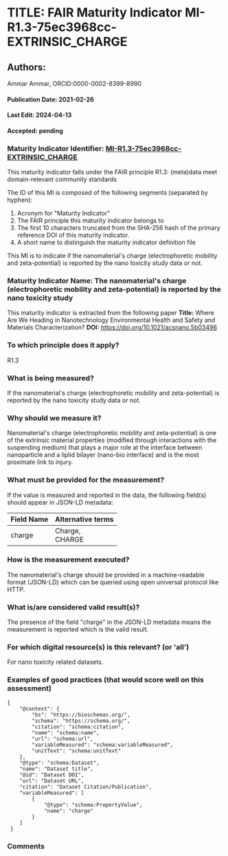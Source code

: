 # TITLE: FAIR Maturity Indicator MI-R1.3-75ec3968cc-EXTRINSIC_CHARGE

## Authors: 
Ammar Ammar, ORCID:0000-0002-8399-8990

#### Publication Date: 2021-02-26
#### Last Edit: 2024-04-13
#### Accepted: pending

### Maturity Indicator Identifier: [MI-R1.3-75ec3968cc-EXTRINSIC_CHARGE](https://w3id.org/nsdra/maturity-indicator/readme/MI-R1.3-75ec3968cc-EXTRINSIC_CHARGE)

This maturity indicator falls under the FAIR principle R1.3:
(meta)data meet domain-relevant community standards

The ID of this MI is composed of the following segments (separated by hyphen):
1. Acronym for "Maturity Indicator"
1. The FAIR principle this maturity indicator belongs to
1. The first 10 characters truncated from the SHA-256 hash of the primary reference DOI of this maturity indicator.
1. A short name to distinguish the maturity indicator definition file

This MI is to indicate if the nanomaterial's charge (electrophoretic mobility and zeta-potential) is reported by the nano toxicity study data or not.

### Maturity Indicator Name:  The nanomaterial's charge (electrophoretic mobility and zeta-potential) is reported by the nano toxicity study

This maturity indicator is extracted from the following paper 
**Title:** Where Are We Heading in Nanotechnology Environmental Health and Safety and Materials Characterization?
**DOI:** https://doi.org/10.1021/acsnano.5b03496

### To which principle does it apply?  
R1.3

### What is being measured?
If the nanomaterial's charge (electrophoretic mobility and zeta-potential) is reported by the nano toxicity study data or not.

### Why should we measure it?
Nanomaterial's charge (electrophoretic mobility and zeta-potential) is one of the extrinsic material properties (modified through 
interactions with the suspending medium) that plays a major role 
at the interface between nanoparticle and a liplid bilayer (nano-bio interface) and is the most proximate link to injury.

### What must be provided for the measurement?
If the value is measured and reported in the data, the following field(s) should appear in JSON-LD metadata: 

| Field Name     | Alternative terms  |
| -------------- | ------------------ |
| charge         | Charge,<br>CHARGE  |

### How is the measurement executed?
The nanomaterial's charge should be provided in a machine-readable format (JSON-LD) which can be queried using open universal protocol like HTTP.

### What is/are considered valid result(s)?
The presence of the field "charge" in the JSON-LD metadata means the measurement is reported which is the valid result.

### For which digital resource(s) is this relevant? (or 'all')
For nano toxicity related datasets.  

### Examples of good practices (that would score well on this assessment)
```{json}
{
 	"@context": {
 		"bs": "https://bioschemas.org/",
 		"schema": "https://schema.org/",
 		"citation": "schema:citation",
 		"name": "schema:name",
 		"url": "schema:url",
 		"variableMeasured": "schema:variableMeasured",
 		"unitText": "schema:unitText"
 	},
 	"@type": "schema:Dataset",
 	"name": "Dataset title",
 	"@id": "Dataset DOI",
 	"url": "Dataset URL",
 	"citation": "Dataset Citation/Publication",
 	"variableMeasured": [
 		{
 			"@type": "schema:PropertyValue",
 			"name": "charge"
 		}
 	]
 }
```

### Comments

